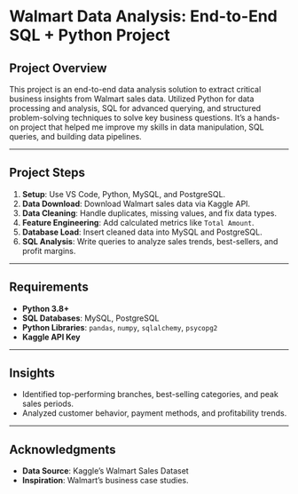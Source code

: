 # Walmart Data Analysis: End-to-End SQL + Python Project 

## Project Overview  
This project is an end-to-end data analysis solution to extract critical business insights from Walmart sales data. Utilized Python for data processing and analysis, SQL for advanced querying, and structured problem-solving techniques to solve key business questions. It’s a hands-on project that helped me improve my skills in data manipulation, SQL queries, and building data pipelines.

---

## Project Steps  
1. **Setup**: Use VS Code, Python, MySQL, and PostgreSQL.  
2. **Data Download**: Download Walmart sales data via Kaggle API.  
3. **Data Cleaning**: Handle duplicates, missing values, and fix data types.  
4. **Feature Engineering**: Add calculated metrics like `Total Amount`.  
5. **Database Load**: Insert cleaned data into MySQL and PostgreSQL.  
6. **SQL Analysis**: Write queries to analyze sales trends, best-sellers, and profit margins.  


---

## Requirements  
- **Python 3.8+**  
- **SQL Databases**: MySQL, PostgreSQL  
- **Python Libraries**: `pandas`, `numpy`, `sqlalchemy`, `psycopg2`  
- **Kaggle API Key**  

---


## Insights  
- Identified top-performing branches, best-selling categories, and peak sales periods.  
- Analyzed customer behavior, payment methods, and profitability trends.  

---

## Acknowledgments  
- **Data Source**: Kaggle’s Walmart Sales Dataset  
- **Inspiration**: Walmart’s business case studies.  
